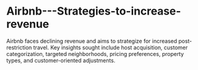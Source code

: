 # Airbnb---Strategies-to-increase-revenue
Airbnb faces declining revenue and aims to strategize for increased post-restriction travel. Key insights sought include host acquisition, customer categorization, targeted neighborhoods, pricing preferences, property types, and customer-oriented adjustments.
